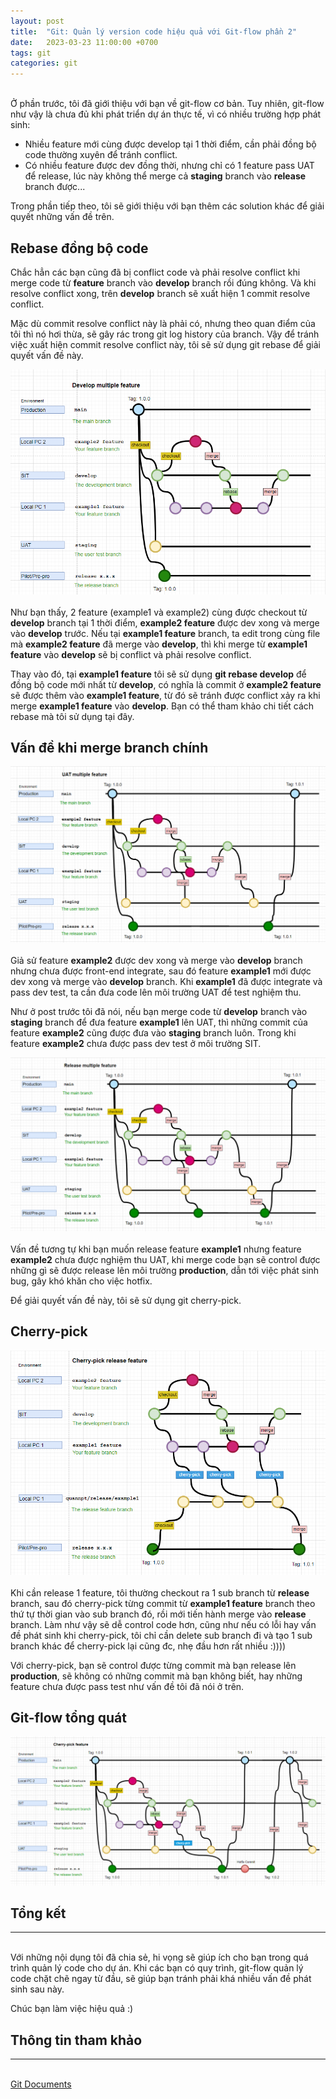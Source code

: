 ```yaml
---
layout: post
title:  "Git: Quản lý version code hiệu quả với Git-flow phần 2"
date:   2023-03-23 11:00:00 +0700
tags: git
categories: git
---
```

\
Ở phần trước, tôi đã giới thiệu với bạn về git-flow cơ bản. Tuy nhiên, git-flow như vậy là chưa đủ khi phát triển dự án thực tế, vì có nhiều trường hợp phát sinh:
* Nhiều feature mới cùng được develop tại 1 thời điểm, cần phải đồng bộ code thường xuyên để tránh conflict.
* Có nhiều feature được dev đồng thời, nhưng chỉ có 1 feature pass UAT để release, lúc này không thể merge cả **staging** branch vào **release** branch được...

Trong phần tiếp theo, tôi sẽ giới thiệu với bạn thêm các solution khác để giải quyết những vấn đề trên.

## **Rebase đồng bộ code**

Chắc hẳn các bạn cũng đã bị conflict code và phải resolve conflict khi merge code từ **feature** branch vào **develop** branch rồi đúng không. Và khi resolve conflict xong, trên **develop** branch sẽ xuất hiện 1 commit resolve conflict. 

Mặc dù commit resolve conflict này là phải có, nhưng theo quan điểm của tôi thì nó hơi thừa, sẽ gây rác trong git log history của branch. Vậy để tránh việc xuất hiện commit resolve conflict này, tôi sẽ sử dụng git rebase để giải quyết vấn đề này.

![develop_multiple_feature](/assets/git/develop_multiple_feature.png)\
\
Như bạn thấy, 2 feature (example1 và example2) cùng được checkout từ **develop** branch tại 1 thời điểm, **example2 feature** được dev xong và merge vào **develop** trước. Nếu tại **example1 feature** branch, ta edit trong cùng file mà **example2 feature** đã merge vào **develop**, thì khi merge từ **example1 feature** vào **develop** sẽ bị conflict và phải resolve conflict.

Thay vào đó, tại **example1 feature** tôi sẽ sử dụng **git rebase develop** để đồng bộ code mới nhất từ **develop**, có nghĩa là commit ở **example2 feature** sẽ được thêm vào **example1 feature**, từ đó sẽ tránh được conflict xảy ra khi merge **example1 feature** vào **develop**. Bạn có thể tham khảo chi tiết cách rebase mà tôi sử dụng tại đây.

## **Vấn đề khi merge branch chính**

![uat_multiple_feature](/assets/git/uat_multiple_feature.png)\
\
Giả sử feature **example2** được dev xong và merge vào **develop** branch nhưng chưa được front-end integrate, sau đó feature **example1** mới được dev xong và merge vào **develop** branch. Khi **example1** đã được integrate và pass dev test, ta cần đưa code lên môi trường UAT để test nghiệm thu. 

Như ở post trước tôi đã nói, nếu bạn merge code từ **develop** branch vào **staging** branch để đưa feature **example1** lên UAT, thì những commit của feature **example2** cũng được đưa vào **staging** branch luôn. Trong khi feature **example2** chưa được pass dev test ở môi trường SIT.

![release_multiple_feature](/assets/git/release_multiple_feature.png)\
\
Vấn đề tương tự khi bạn muốn release feature **example1** nhưng feature **example2** chưa được nghiệm thu UAT, khi merge code bạn sẽ control được những gì sẽ được release lên môi trường **production**, dẫn tới việc phát sinh bug, gây khó khăn cho việc hotfix.

Để giải quyết vấn đề này, tôi sẽ sử dụng git cherry-pick.

## **Cherry-pick**

![cherry-pick-release-feature](/assets/git/cherry-pick-release-feature.png)\
\
Khi cần release 1 feature, tôi thường checkout ra 1 sub branch từ **release** branch, sau đó cherry-pick từng commit từ **example1 feature** branch theo thứ tự thời gian vào sub branch đó, rồi mới tiến hành merge vào **release** branch. Làm như vậy sẽ dễ control code hơn, cũng như nếu có lỗi hay vấn đề phát sinh khi cherry-pick, tôi chỉ cần delete sub branch đi và tạo 1 sub branch khác để cherry-pick lại cũng đc, nhẹ đầu hơn rất nhiều :))))

Với cherry-pick, bạn sẽ control được từng commit mà bạn release lên **production**, sẽ không có những commit mà bạn không biết, hay những feature chưa được pass test như vấn đề tôi đã nói ở trên.

## **Git-flow tổng quát**

![cherry-pick](/assets/git/cherry-pick.png)

## **Tổng kết**
---
\
Với những nội dụng tôi đã chia sẻ, hi vọng sẽ giúp ích cho bạn trong quá trình quản lý code cho dự án. Khi các bạn có quy trình, git-flow quản lý code chặt chẽ ngay từ đầu, sẽ giúp bạn tránh phải khá nhiều vấn đề phát sinh sau này.

Chúc bạn làm việc hiệu quả :)

## **Thông tin tham khảo**
---
\
[Git Documents](https://git-scm.com/doc)